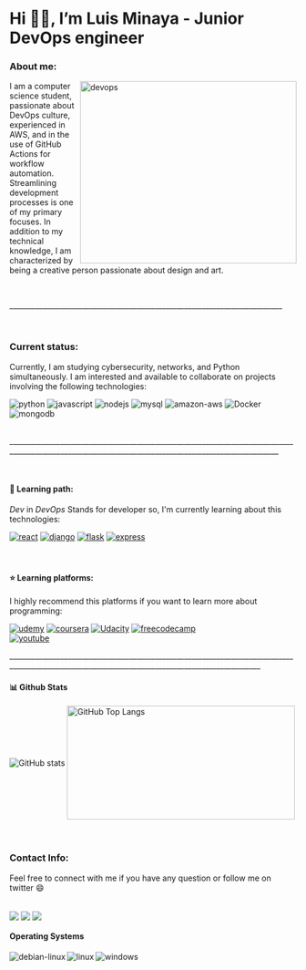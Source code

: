 <h1 align="left"> Hi 👋🏽, I’m Luis Minaya - Junior DevOps engineer </h1>

<h3 >About me:</h3>
<img align="right" alt="devops" src="https://cdni.iconscout.com/illustration/premium/thumb/devops-5756365-4812397.png" width="380" height="320"/>

<p>I am a computer science student, passionate about DevOps culture, experienced in AWS, and in the use of GitHub Actions for workflow automation. Streamlining development processes is one of my primary focuses. In addition to my technical knowledge, I am characterized by being a creative person passionate about design and art.</p>
<br>
<p>___________________________________________________________________________</p>
<br>
<h3 align="left">Current status:</h3>
<p>Currently, I am studying cybersecurity, networks, and Python simultaneously. I am interested and available to collaborate on projects involving the following technologies:</p>
<div style="display: block">
<img style="flex:1;" alt="python" src="https://img.shields.io/badge/Python-14354C?style=for-the-badge&logo=python&logoColor=white"/>
<img style="flex:1;"" alt="javascript" src="https://img.shields.io/badge/JavaScript-F7DF1E?style=for-the-badge&logo=javascript&logoColor=black"/>
<img style="flex:1;" alt="nodejs" src="https://img.shields.io/badge/Node%20js-339933?style=for-the-badge&logo=nodedotjs&logoColor=white"/>
<img style="flex:1;" alt="mysql" src="https://img.shields.io/badge/MySQL-00000F?style=for-the-badge&logo=mysql&logoColor=white"/>
<img style="flex:1;" alt="amazon-aws" src="https://img.shields.io/badge/Amazon_AWS-FF9900?style=for-the-badge&logo=amazonaws&logoColor=white"/>
<img style="flex:1;" alt="Docker" src="https://img.shields.io/badge/Docker-2CA5E0?style=for-the-badge&logo=docker&logoColor=white"/>
<img style="flex:1;" alt="mongodb" src="https://img.shields.io/badge/MongoDB-4EA94B?style=for-the-badge&logo=mongodb&logoColor=white"/>
</div>
<br>

<p>________________________________________________________________________________________________________________________________________________________</p>
<br>
<h4 align="left">📖 Learning path: </h4>
<p><i>Dev</i> in <i>DevOps</i> Stands for developer so, I'm currently learning about this technologies:</p>
<div style="display: block">
<a href="https://react.dev"><img style="flex:1;" alt="react" src="https://img.shields.io/badge/React-20232A?style=for-the-badge&logo=react&logoColor=61DAFB"/></a>
<a href="https://docs.djangoproject.com/en/4.2/"><img style="flex:1;" alt="django" src="https://img.shields.io/badge/Django-092E20?style=for-the-badge&logo=django&logoColor=green"/></a>
<a href="https://flask.palletsprojects.com/en/3.0.x/"><img style="flex:1;" alt="flask" src="https://img.shields.io/badge/Flask-000000?style=for-the-badge&logo=flask&logoColor=white"/></a>
<a href="https://expressjs.com/es/"><img style="flex:1;" alt="express" src="https://img.shields.io/badge/Express%20js-000000?style=for-the-badge&logo=express&logoColor=white"/></a>
</div>
  <br>
  <br>
<h4 align="left">⭐ Learning platforms: </h4>
<p>I highly recommend this platforms if you want to learn more about programming:</p>
  <div style="display: block">
<a href="https://www.udemy.com"><img style="flex:1;" alt="udemy" src="https://img.shields.io/badge/Udemy-EC5252?style=for-the-badge&logo=Udemy&logoColor=white"></a>
<a href="https://www.coursera.org"><img style="flex:1;" alt="coursera" src="https://img.shields.io/badge/Coursera-0056D2?style=for-the-badge&logo=Coursera&logoColor=white"></a>
<a href="https://www.udacity.com"><img style="flex:1;"" alt="Udacity" src="https://img.shields.io/badge/Udacity-grey?style=for-the-badge&logo=udacity&logoColor=#5FCFEE
"></a>
<a href="https://www.youtube.com"><img style="flex:1;" alt="freecodecamp" src="https://img.shields.io/badge/freecodecamp-27273D?style=for-the-badge&logo=freecodecamp&logoColor=white"></a>
  </div>
<a href="https://www.freecodecamp.org"><img style="flex:1;" alt="youtube" src="https://img.shields.io/badge/YouTube-FF0000?style=for-the-badge&logo=youtube&logoColor=white"></a>
  </div>
<br>
<p>___________________________________________________________________________________________________________________________________________________</p>

<h4 align="left">📊 Github Stats</h4>
<div style="display: block">
<img style="flex:1;" align="center" alt="GitHub stats" src="https://github-readme-stats.vercel.app/api?username=anuraghazra&show_icons=true&theme=tokyonight"/>
<img style="flex:1;" align="center" alt="GitHub Top Langs" src="https://github-readme-stats.vercel.app/api/top-langs/?username=anuraghazra&layout=compact&theme=tokyonight" width="400" height="200" />
</div>
<br>
<br>
<h3 align="left">Contact Info:</h3>
<p>Feel free to connect with me if you have any question or follow me on twitter 😄 </p>

<div style="display: inline_block"><br/>
<a href="https://www.linkedin.com/in/graf-style/"><img align="center" src="https://img.shields.io/badge/LinkedIn-0077B5?style=for-the-badge&logo=linkedin&logoColor=white"></a>
<a href="https://twitter.com/graf_style"><img align="center" src="https://img.shields.io/badge/Twitter-1DA1F2?style=for-the-badge&logo=twitter&logoColor=white"></a>
<a href="https://www.instagram.com/graf_style/"><img align="center" src="https://img.shields.io/badge/Instagram-E4405F?style=for-the-badge&logo=instagram&logoColor=white"></a>

<h4 align="left"> Operating Systems </h4>
<div style="display: inline_block">
<img align="left" alt="debian-linux" src="https://img.shields.io/badge/Debian-A81D33?style=for-the-badge&logo=debian&logoColor=white">
<img align="left" alt="linux" src="https://img.shields.io/badge/Linux-FCC624?style=for-the-badge&logo=linux&logoColor=black">
<img align="left" alt="windows" src="https://img.shields.io/badge/Windows-0078D6?style=for-the-badge&logo=windows&logoColor=white">
</div><br><br>


